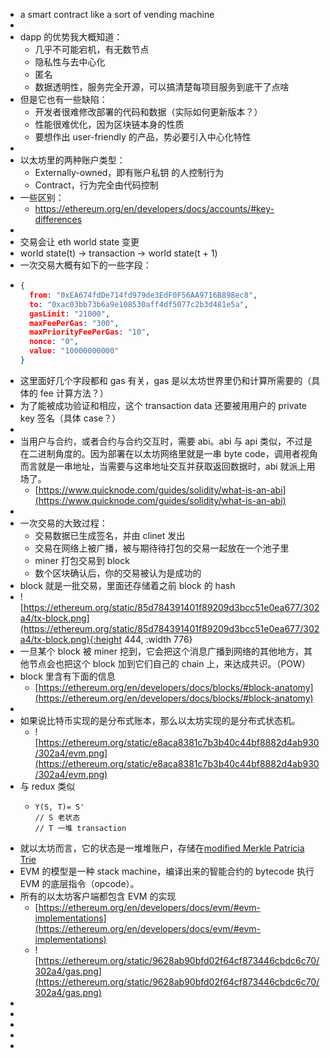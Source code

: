 - a smart contract like a sort of vending machine
-
- dapp 的优势我大概知道：
	- 几乎不可能宕机，有无数节点
	- 隐私性与去中心化
	- 匿名
	- 数据透明性，服务完全开源，可以搞清楚每项目服务到底干了点啥
- 但是它也有一些缺陷：
	- 开发者很难修改部署的代码和数据（实际如何更新版本？）
	- 性能很难优化，因为区块链本身的性质
	- 要想作出 user-friendly 的产品，势必要引入中心化特性
-
- 以太坊里的两种账户类型：
	- Externally-owned，即有账户私钥 的人控制行为
	- Contract，行为完全由代码控制
- 一些区别：
	- https://ethereum.org/en/developers/docs/accounts/#key-differences
-
- 交易会让 eth world state 变更
- world state(t) → transaction → world state(t + 1)
- 一次交易大概有如下的一些字段：
- ```json
  {
    from: "0xEA674fdDe714fd979de3EdF0F56AA9716B898ec8",
    to: "0xac03bb73b6a9e108530aff4df5077c2b3d481e5a",
    gasLimit: "21000",
    maxFeePerGas: "300",
    maxPriorityFeePerGas: "10",
    nonce: "0",
    value: "10000000000"
  }
  ```
- 这里面好几个字段都和 gas 有关，gas 是以太坊世界里仍和计算所需要的（具体的 fee 计算方法？）
- 为了能被成功验证和相应，这个 transaction data 还要被用用户的 private key 签名（具体 case？）
-
- 当用户与合约，或者合约与合约交互时，需要 abi。abi 与 api 类似，不过是在二进制角度的。因为部署在以太坊网络里就是一串 byte code，调用者视角而言就是一串地址，当需要与这串地址交互并获取返回数据时，abi 就派上用场了。
	- [https://www.quicknode.com/guides/solidity/what-is-an-abi](https://www.quicknode.com/guides/solidity/what-is-an-abi)
-
- 一次交易的大致过程：
	- 交易数据已生成签名，并由 clinet 发出
	- 交易在网络上被广播，被与期待待打包的交易一起放在一个池子里
	- miner 打包交易到 block
	- 数个区块确认后，你的交易被认为是成功的
- block 就是一批交易，里面还存储着之前 block 的 hash
- ![https://ethereum.org/static/85d784391401f89209d3bcc51e0ea677/302a4/tx-block.png](https://ethereum.org/static/85d784391401f89209d3bcc51e0ea677/302a4/tx-block.png){:height 444, :width 776}
- 一旦某个 block 被 miner 挖到，它会把这个消息广播到网络的其他地方，其他节点会也把这个 block 加到它们自己的 chain 上，来达成共识。（POW）
- block 里含有下面的信息
	- [https://ethereum.org/en/developers/docs/blocks/#block-anatomy](https://ethereum.org/en/developers/docs/blocks/#block-anatomy)
-
- 如果说比特币实现的是分布式账本，那么以太坊实现的是分布式状态机。
	- ![https://ethereum.org/static/e8aca8381c7b3b40c44bf8882d4ab930/302a4/evm.png](https://ethereum.org/static/e8aca8381c7b3b40c44bf8882d4ab930/302a4/evm.png)
- 与 redux 类似
	- ```
	  Y(S, T)= S'
	  // S 老状态
	  // T 一堆 transaction
	  ```
- 就以太坊而言，它的状态是一堆堆账户，存储在[modified Merkle Patricia Trie](https://eth.wiki/en/fundamentals/patricia-tree)
- EVM 的模型是一种 stack machine，编译出来的智能合约的 bytecode 执行 EVM 的底层指令（opcode）。
- 所有的以太坊客户端都包含 EVM 的实现
	- [https://ethereum.org/en/developers/docs/evm/#evm-implementations](https://ethereum.org/en/developers/docs/evm/#evm-implementations)
	- ![https://ethereum.org/static/9628ab90bfd02f64cf873446cbdc6c70/302a4/gas.png](https://ethereum.org/static/9628ab90bfd02f64cf873446cbdc6c70/302a4/gas.png)
-
-
-
-
-
